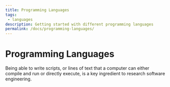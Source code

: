 ```yaml
---
title: Programming Languages
tags: 
 - languages
description: Getting started with different programming languages
permalink: /docs/programming-languages/
---
```


# Programming Languages

Being able to write scripts, or lines of text that a computer can either compile and run
or directly execute, is a key ingredient to research software engineering.
